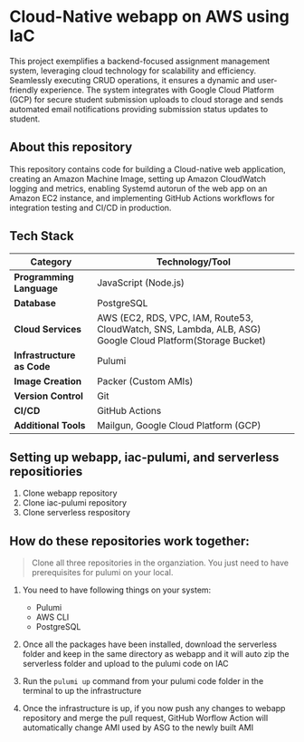 # Cloud-Native webapp on AWS using IaC

This project exemplifies a backend-focused assignment management system, leveraging cloud technology for scalability and efficiency. Seamlessly executing CRUD operations, it ensures a dynamic and user-friendly experience. The system integrates with Google Cloud Platform (GCP) for secure student submission uploads to cloud storage and sends automated email notifications providing submission status updates to student.

## About this repository

This repository contains code for building a Cloud-native web application, creating an Amazon Machine Image, setting up Amazon CloudWatch logging and metrics, enabling Systemd autorun of the web app on an Amazon EC2 instance, and implementing GitHub Actions workflows for integration testing and CI/CD in production.

## Tech Stack

| **Category**                 | **Technology/Tool**                                     |
|------------------------------|---------------------------------------------------------|
| **Programming Language**     | JavaScript (Node.js)                                           |
| **Database**                 | PostgreSQL                                              |
| **Cloud Services**           | AWS (EC2, RDS, VPC, IAM, Route53, CloudWatch, SNS, Lambda, ALB, ASG) Google Cloud Platform(Storage Bucket) |
| **Infrastructure as Code**   | Pulumi                                                  |
| **Image Creation**           | Packer (Custom AMIs)                                     |
| **Version Control**          | Git                                                     |
| **CI/CD**                    | GitHub Actions                                          |
| **Additional Tools**         | Mailgun, Google Cloud Platform (GCP)                     |

## Setting up webapp, iac-pulumi, and serverless repositiories
1. Clone webapp repository
2. Clone iac-pulumi repository
3. Clone serverless respository


## How do these repositories work together:
> Clone all three repositories in the organziation. You just need to have prerequisites for pulumi on your local.

1. You need to have following things on your system:
     - Pulumi
     - AWS CLI
     - PostgreSQL

2. Once all the packages have been installed, download the serverless folder and keep in the same directory as webapp and it will auto zip the serverless folder and upload to the pulumi code on IAC

3. Run the `pulumi up` command from your pulumi code folder in the terminal to up the infrastructure

4. Once the infrastructure is up, if you now push any changes to webapp repository and merge the pull request, GitHub Worflow Action will automatically change AMI used by ASG to the newly built AMI
